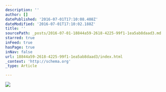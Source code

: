 ```yaml
---
description: ''
author: []
datePublished: '2016-07-01T17:10:08.408Z'
dateModified: '2016-07-01T17:10:02.188Z'
title: ''
sourcePath: _posts/2016-07-01-18844a59-2618-4225-99f1-1ea5ab8daad3.md
starred: true
inFeed: true
hasPage: true
inNav: false
url: 18844a59-2618-4225-99f1-1ea5ab8daad3/index.html
_context: 'http://schema.org'
_type: Article

---
```

![](https://the-grid-user-content.s3-us-west-2.amazonaws.com/5a0aa4fc-4660-4191-8371-b7f18b51748d.jpg)